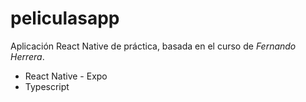 # peliculasapp
Aplicación React Native de práctica, basada en el curso de *Fernando Herrera*.
* React Native - Expo
* Typescript
